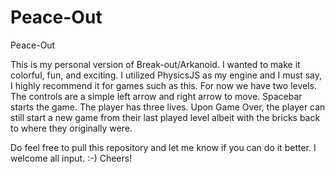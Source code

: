 # Peace-Out
Peace-Out

This is my personal version of Break-out/Arkanoid. I wanted to make it colorful, fun, and exciting. I utilized PhysicsJS as my engine and I must say, I highly recommend it for games such as this. For now we have two levels. The controls are a simple left arrow and right arrow to move. Spacebar starts the game. The player has three lives. Upon Game Over, the player can still start a new game from their last played level albeit with the bricks back to where they originally were.

Do feel free to pull this repository and let me know if you can do it better. I welcome all input. :-) Cheers!
